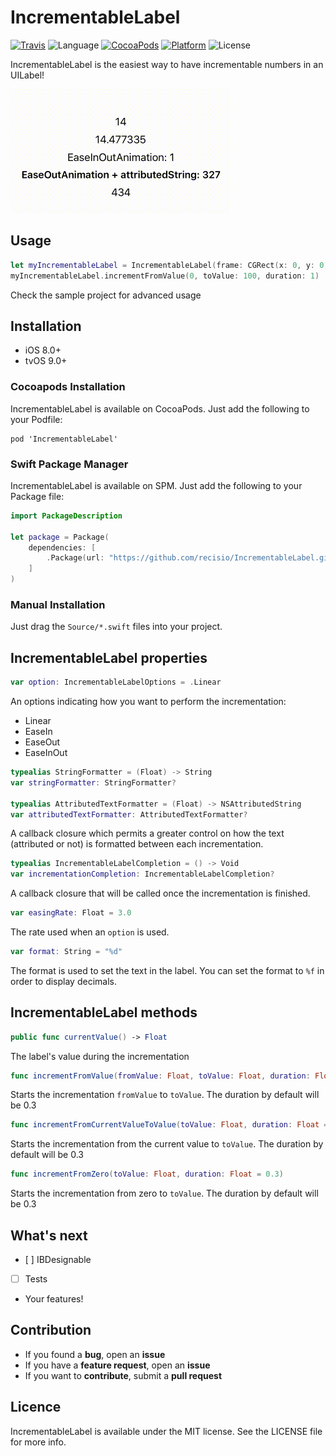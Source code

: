 # IncrementableLabel

[![Travis](https://img.shields.io/travis/recisio/IncrementableLabel.svg)](https://travis-ci.org/recisio/IncrementableLabel)
![Language](https://img.shields.io/badge/language-Swift%202-orange.svg)
[![CocoaPods](https://img.shields.io/cocoapods/v/IncrementableLabel.svg?style=flat)](https://github.com/recisio/IncrementableLabel)
[![Platform](https://img.shields.io/cocoapods/p/IncrementableLabel.svg?style=flat)](http://cocoadocs.org/docsets/IncrementableLabel)
![License](https://img.shields.io/github/license/recisio/IncrementableLabel?style=flat)

IncrementableLabel is the easiest way to have incrementable numbers in an UILabel!

![](./assets/demo.gif)

## Usage

```swift
let myIncrementableLabel = IncrementableLabel(frame: CGRect(x: 0, y: 0, width: 100, height: 50))
myIncrementableLabel.incrementFromValue(0, toValue: 100, duration: 1)
```

Check the sample project for advanced usage

## Installation

- iOS 8.0+
- tvOS 9.0+

### Cocoapods Installation

IncrementableLabel is available on CocoaPods. Just add the following to your Podfile:

```
pod 'IncrementableLabel'
```

### Swift Package Manager

IncrementableLabel is available on SPM. Just add the following to your Package file:

```swift
import PackageDescription

let package = Package(
    dependencies: [
        .Package(url: "https://github.com/recisio/IncrementableLabel.git", majorVersion: 1)
    ]
)
```

### Manual Installation

Just drag the `Source/*.swift` files into your project.


## IncrementableLabel properties

```swift
var option: IncrementableLabelOptions = .Linear
```

An options indicating how you want to perform the incrementation:
- Linear
- EaseIn
- EaseOut
- EaseInOut

```swift
typealias StringFormatter = (Float) -> String
var stringFormatter: StringFormatter?

typealias AttributedTextFormatter = (Float) -> NSAttributedString
var attributedTextFormatter: AttributedTextFormatter?
```

A callback closure which permits a greater control on how the text (attributed or not) is formatted between each incrementation.


```swift
typealias IncrementableLabelCompletion = () -> Void
var incrementationCompletion: IncrementableLabelCompletion?
```

A callback closure that will be called once the incrementation is finished.

```swift
var easingRate: Float = 3.0
```

The rate used when an `option` is used.

```swift
var format: String = "%d"
```

The format is used to set the text in the label. You can set the format to `%f` in order to display decimals.

## IncrementableLabel methods

```swift
public func currentValue() -> Float
```

The label's value during the incrementation 

```swift
func incrementFromValue(fromValue: Float, toValue: Float, duration: Float = 0.3)
```

Starts the incrementation `fromValue` to `toValue`. The duration by default will be 0.3

```swift
func incrementFromCurrentValueToValue(toValue: Float, duration: Float = 0.3)
```

Starts the incrementation from the current value to `toValue`. The duration by default will be 0.3

```swift
func incrementFromZero(toValue: Float, duration: Float = 0.3)
```

Starts the incrementation from zero to `toValue`. The duration by default will be 0.3

## What's next

- [ ] IBDesignable
- [ ] Tests
- Your features!

## Contribution

- If you found a **bug**, open an **issue**
- If you have a **feature request**, open an **issue**
- If you want to **contribute**, submit a **pull request**

## Licence

IncrementableLabel is available under the MIT license. See the LICENSE file for more info.
